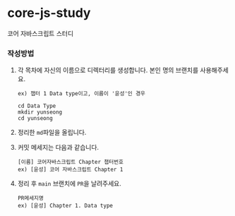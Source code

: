 # core-js-study
코어 자바스크립트 스터디

### 작성방법
1. 각 목차에 자신의 이름으로 디렉터리를 생성합니다. 본인 명의 브랜치를 사용해주세요.
   ```
   ex) 챕터 1 Data type이고, 이름이 '윤성'인 경우

   cd Data Type
   mkdir yunseong
   cd yunseong
   ```
2. 정리한 `md`파일을 올립니다.
   
3. 커밋 메세지는 다음과 같습니다.
   ```
   [이름] 코어자바스크립트 Chapter 챕터번호
   ex) [윤성] 코어 자바스크립트 Chapter 1
   ```
4. 정리 후 `main` 브랜치에 `PR`을 날려주세요.
    ```
    PR메세지명
    ex) [윤성] Chapter 1. Data type
    ```